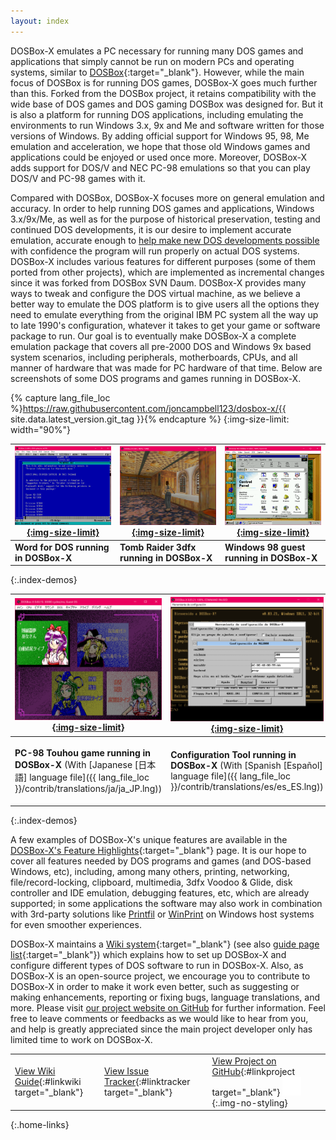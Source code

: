 ```yaml
---
layout: index
---
```


DOSBox-X emulates a PC necessary for running many DOS games and applications that simply cannot be run on modern PCs and operating systems, similar to [DOSBox](http://dosbox.com){:target="_blank"}. However, while the main focus of DOSBox is for running DOS games, DOSBox-X goes much further than this. Forked from the DOSBox project, it retains compatibility with the wide base of DOS games and DOS gaming DOSBox was designed for. But it is also a platform for running DOS applications, including emulating the environments to run Windows 3.x, 9x and Me and software written for those versions of Windows. By adding official support for Windows 95, 98, Me emulation and acceleration, we hope that those old Windows games and applications could be enjoyed or used once more. Moreover, DOSBox-X adds support for DOS/V and NEC PC-98 emulations so that you can play DOS/V and PC-98 games with it.

Compared with DOSBox, DOSBox-X focuses more on general emulation and accuracy. In order to help running DOS games and applications, Windows 3.x/9x/Me, as well as for the purpose of historical preservation, testing and continued DOS developments, it is our desire to implement accurate emulation, accurate enough to [help make new DOS developments possible](newdosdevelopment.html) with confidence the program will run properly on actual DOS systems. DOSBox-X includes various features for different purposes (some of them ported from other projects), which are implemented as incremental changes since it was forked from DOSBox SVN Daum. DOSBox-X provides many ways to tweak and configure the DOS virtual machine, as we believe a better way to emulate the DOS platform is to give users all the options they need to emulate everything from the original IBM PC system all the way up to late 1990's configuration, whatever it takes to get your game or software package to run. Our goal is to eventually make DOSBox-X a complete emulation package that covers all pre-2000 DOS and Windows 9x based system scenarios, including peripherals, motherboards, CPUs, and all manner of hardware that was made for PC hardware of that time. Below are screenshots of some DOS programs and games running in DOSBox-X.

{% capture lang_file_loc %}https://raw.githubusercontent.com/joncampbell123/dosbox-x/{{ site.data.latest_version.git_tag }}{% endcapture %}
{:img-size-limit: width="90%"}

[![Word for DOS running in DOSBox-X](images/msword.png){:img-size-limit}](images/msword.png) | [![Tomb Raider 3dfx running in DOSBox-X](images/tomb3d.png){:img-size-limit}](images/tomb3d.png) | [![Windows 98 guest running in DOSBox-X](images/win98guest.png){:img-size-limit}](images/win98guest.png)
---|---|---
**Word for DOS running in DOSBox-X** | **Tomb Raider 3dfx running in DOSBox-X** | **Windows 98 guest running in DOSBox-X**
{:.index-demos}

[![PC-98 Touhou game running in DOSBox-X](images/pc98touhou.png){:img-size-limit}](images/pc98touhou.png) | [![Configuration Tool running in DOSBox-X](images/configtool.png){:img-size-limit}](images/configtool.png) | [![Traditional Chinese TTF mode in DOSBox-X](images/ttfhe5.png){:img-size-limit}](images/ttfhe5.png)
---|---|---
**PC-98 Touhou game running in DOSBox-X** (With [Japanese [日本語] language file]({{ lang_file_loc }}/contrib/translations/ja/ja_JP.lng)) | **Configuration Tool running in DOSBox-X** (With [Spanish [Español] language file]({{ lang_file_loc }}/contrib/translations/es/es_ES.lng)) | **Traditional Chinese TTF mode in DOSBox-X** (Chinese [中文] language files: [zh_CN]({{ lang_file_loc }}/contrib/translations/zh/zh_CN.lng) \| [zh_TW]({{ lang_file_loc }}/contrib/translations/zh/zh_TW.lng))
{:.index-demos}

A few examples of DOSBox-X's unique features are available in the [DOSBox-X's Feature Highlights](wiki/DOSBox%E2%80%90X%E2%80%99s-Feature-Highlights){:target="_blank"} page. It is our hope to cover all features needed by DOS programs and games (and DOS-based Windows, etc), including, among many others, printing, networking, file/record-locking, clipboard, multimedia, 3dfx Voodoo & Glide, disk controller and IDE emulation, debugging features, etc, which are already supported; in some applications the software may also work in combination with 3rd-party solutions like [Printfil](https://www.printfil.com/) or [WinPrint](http://sourceforge.net/projects/winprint/) on Windows host systems for even smoother experiences.

DOSBox-X maintains a [Wiki system](wiki/){:target="_blank"} (see also [guide page list](wiki/guides.html){:target="_blank"}) which explains how to set up DOSBox-X and configure different types of DOS software to run in DOSBox-X. Also, as DOSBox-X is an open-source project, we encourage you to contribute to DOSBox-X in order to make it work even better, such as suggesting or making enhancements, reporting or fixing bugs, language translations, and more. Please visit [our project website on GitHub](https://github.com/joncampbell123/dosbox-x) for further information. Feel free to leave comments or feedbacks as we would like to hear from you, and help is greatly appreciated since the main project developer only has limited time to work on DOSBox-X.

|  |   |  |
---|---|---
[View Wiki Guide](wiki/){:#linkwiki target="_blank"} | [View Issue Tracker](https://github.com/joncampbell123/dosbox-x/issues){:#linktracker target="_blank"} | [View Project on GitHub](https://github.com/joncampbell123/dosbox-x){:#linkproject target="_blank"} ![octocat icon](images/blacktocat.png){:.img-no-styling}
{:.home-links}
